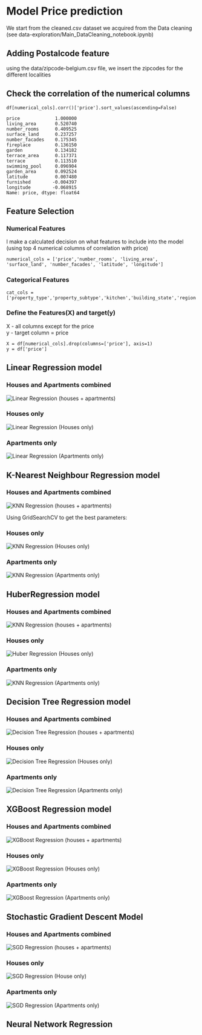 # Model Price prediction

We start from the cleaned.csv dataset we acquired from the Data cleaning (see data-exploration/Main_DataCleaning_notebook.ipynb)

## Adding Postalcode feature
using the data/zipcode-belgium.csv file, we insert the zipcodes for the different localities

## Check the correlation of the numerical columns
```df[numerical_cols].corr()['price'].sort_values(ascending=False)```
```
price             1.000000
living_area       0.520740
number_rooms      0.409525
surface_land      0.237257
number_facades    0.175345
fireplace         0.136150
garden            0.134182
terrace_area      0.117371
terrace           0.113510
swimming_pool     0.096904
garden_area       0.092524
latitude          0.007480
furnished        -0.004397
longitude        -0.068915
Name: price, dtype: float64
```

## Feature Selection

### Numerical Features
I make a calculated decision on what features to include into the model (using top 4 numerical columns of correlation with price)
```
numerical_cols = ['price','number_rooms', 'living_area', 'surface_land', 'number_facades', 'latitude', 'longitude']
```

### Categorical Features

```
cat_cols = ['property_type','property_subtype','kitchen','building_state','region','province',]
```

### Define the Features(X) and target(y)
X - all columns except for the price <br>
y - target column = price
```
X = df[numerical_cols].drop(columns=['price'], axis=1)
y = df['price']
```

## Linear Regression model <br>
### Houses and Apartments combined <br>
![Linear Regression (houses + apartments)](https://github.com/nikolaaswillaert/ImmoElizaDataAnalysis/assets/106211266/557a1539-09d7-424d-b6d2-8772d2d654c0)


### Houses only <br>
![Linear Regression (Houses only)](https://github.com/nikolaaswillaert/ImmoElizaDataAnalysis/assets/106211266/0e33b253-b933-407f-ae0c-975d8b7aa3e7)


### Apartments only <br>
![Linear Regression (Apartments only)](https://github.com/nikolaaswillaert/ImmoElizaDataAnalysis/assets/106211266/de73ac01-a592-443a-a0cb-4d218cbb44e9)


## K-Nearest Neighbour Regression model <br>
### Houses and Apartments combined <br>
![KNN Regression (houses + apartments)](https://github.com/nikolaaswillaert/ImmoElizaDataAnalysis/assets/106211266/8d9a22f2-3ff5-4105-91f1-99cd06c603bd)

Using GridSearchCV to get the best parameters:

### Houses only <br>
![KNN Regression (Houses only)](https://github.com/nikolaaswillaert/ImmoElizaDataAnalysis/assets/106211266/81600109-bbc5-44cc-bab0-9a2679dac0f5)


### Apartments only <br>
![KNN Regression (Apartments only)](https://github.com/nikolaaswillaert/ImmoElizaDataAnalysis/assets/106211266/c3201f08-32f2-4c6b-8d49-1343640d5d05)


## HuberRegression model <br>
### Houses and Apartments combined <br>
![KNN Regression (houses + apartments)](https://github.com/nikolaaswillaert/ImmoElizaDataAnalysis/assets/106211266/964e0f33-2298-4e07-b9c2-ecd521fbd12a)


### Houses only <br>
![Huber Regression (Houses only)](https://github.com/nikolaaswillaert/ImmoElizaDataAnalysis/assets/106211266/d68d1833-ee54-4204-8352-b524556aeb8a)



### Apartments only <br>
![KNN Regression (Apartments only)](https://github.com/nikolaaswillaert/ImmoElizaDataAnalysis/assets/106211266/54a69601-4a4c-4814-95b2-b0b9bde5bea2)



## Decision Tree Regression model <br>
### Houses and Apartments combined <br>
![Decision Tree Regression (houses + apartments)](https://github.com/nikolaaswillaert/ImmoElizaDataAnalysis/assets/106211266/c0e76dea-4c01-4f28-86c5-2c2c5f8b041f)

### Houses only <br>
![Decision Tree Regression (Houses only)](https://github.com/nikolaaswillaert/ImmoElizaDataAnalysis/assets/106211266/ca317511-e718-4fff-81a3-cbb380838397)


### Apartments only <br>
![Decision Tree Regression (Apartments only)](https://github.com/nikolaaswillaert/ImmoElizaDataAnalysis/assets/106211266/fbb694c8-e2fe-44c3-8495-ba7cd7f0c063)


## XGBoost Regression model <br>
### Houses and Apartments combined <br>
![XGBoost Regression (houses + apartments)](https://github.com/nikolaaswillaert/ImmoElizaDataAnalysis/assets/106211266/476e3522-97bc-4d37-a2a8-683697ddde82)


### Houses only <br>
![XGBoost Regression (Houses only)](https://github.com/nikolaaswillaert/ImmoElizaDataAnalysis/assets/106211266/4999f126-ce89-4e27-b79a-1341ea05a5fe)

### Apartments only <br>
![XGBoost Regression (Apartments only)](https://github.com/nikolaaswillaert/ImmoElizaDataAnalysis/assets/106211266/0c5efffe-76fe-4d59-899c-4af39e6c61cb)

## Stochastic Gradient Descent Model <br>
### Houses and Apartments combined <br>
![SGD Regression (houses + apartments)](https://github.com/nikolaaswillaert/ImmoElizaDataAnalysis/assets/106211266/51321729-e953-4e1c-a819-a1133a47aae6)


### Houses only <br>
![SGD Regression (House only)](https://github.com/nikolaaswillaert/ImmoElizaDataAnalysis/assets/106211266/a46b55f5-ee21-4950-9303-65960fcd6227)


### Apartments only <br>
![SGD Regression (Apartments only)](https://github.com/nikolaaswillaert/ImmoElizaDataAnalysis/assets/106211266/42a85843-003e-4b8b-a945-db34d8fc4d61)


## Neural Network Regression <br>



